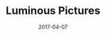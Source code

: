---
layout: post
title: Luminous Pictures
name: luminous
img: Luminous_thumb.png
alt: image-alt
date: 2017-04-07
description: ""
image_items: [
    {
        title: Luminous Opening Sequence,
        video: TestFinal_render_V5_x264.mp4,
        description: ""
    },
    {
        img: FinalFront.png,
        description: ""
    },
    {
        img: FinalTop_.png,
        description: "The opening sequence for Luminous Pictures was completed in collaboration with Luke Fraser"
    },
    
]
---